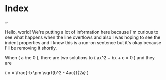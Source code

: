 # Index

~

Hello, world!  We're putting a lot of information here because I'm curious to see what happens when the line overflows and also I was hoping to see the indent properties and I know this is a run-on sentence but it's okay because I'll be removing it shortly.

When \( a \ne 0 \), there are two solutions to \( ax^2 + bx + c = 0 \) and they are

\( x = \frac{-b \pm \sqrt{b^2 - 4ac}}{2a} \)